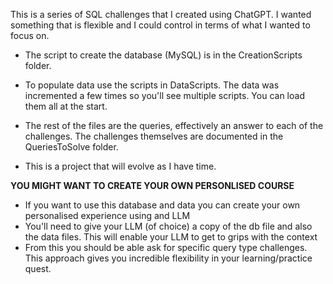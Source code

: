 This is a series of SQL challenges that I created using ChatGPT. I wanted something that is flexible and I could control in terms of what I wanted to focus on.

- The script to create the database (MySQL) is in the CreationScripts folder.<br>
- To populate data use the scripts in DataScripts. The data was incremented a few times so you'll see multiple scripts. You can load them all at the start.<br>

- The rest of the files are the queries, effectively an answer to each of the challenges. The challenges themselves are documented in the QueriesToSolve folder.<br>

- This is a project that will evolve as I have time.<br>

**YOU MIGHT WANT TO CREATE YOUR OWN PERSONLISED COURSE**<br>
- If you want to use this database and data you can create your own personalised experience using and LLM<br>
- You'll need to give your LLM (of choice) a copy of the db file and also the data files. This will enable your LLM to get to grips with the context<br>
- From this you should be able ask for specific query type challenges. This approach gives you incredible flexibility in your learning/practice quest.<br>
